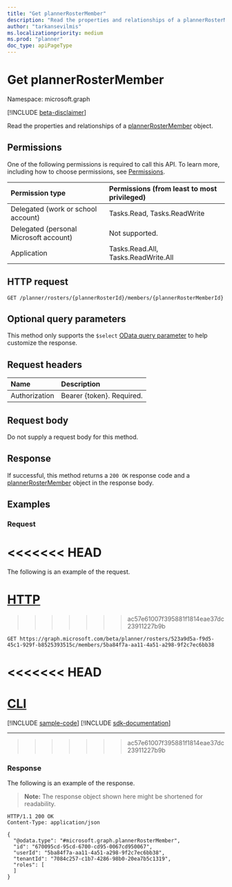 ```yaml
---
title: "Get plannerRosterMember"
description: "Read the properties and relationships of a plannerRosterMember object."
author: "tarkansevilmis"
ms.localizationpriority: medium
ms.prod: "planner"
doc_type: apiPageType
---
```


# Get plannerRosterMember
Namespace: microsoft.graph

[!INCLUDE [beta-disclaimer](../../includes/beta-disclaimer.md)]

Read the properties and relationships of a [plannerRosterMember](../resources/plannerrostermember.md) object.

## Permissions
One of the following permissions is required to call this API. To learn more, including how to choose permissions, see [Permissions](/graph/permissions-reference).

|Permission type|Permissions (from least to most privileged)|
|:---|:---|
|Delegated (work or school account)|Tasks.Read, Tasks.ReadWrite|
|Delegated (personal Microsoft account)|Not supported.|
|Application|Tasks.Read.All, Tasks.ReadWrite.All|

## HTTP request

<!-- {
  "blockType": "ignored"
}
-->
``` http
GET /planner/rosters/{plannerRosterId}/members/{plannerRosterMemberId}
```

## Optional query parameters

This method only supports the `$select` [OData query parameter](/graph/query-parameters) to help customize the response.

## Request headers
|Name|Description|
|:---|:---|
|Authorization|Bearer {token}. Required.|

## Request body
Do not supply a request body for this method.

## Response

If successful, this method returns a `200 OK` response code and a [plannerRosterMember](../resources/plannerrostermember.md) object in the response body.

## Examples

### Request

<<<<<<< HEAD
=======
The following is an example of the request.

# [HTTP](#tab/http)
>>>>>>> ac57e61007f395881f1814eae37dc23911227b9b
<!-- {
  "blockType": "request",
  "name": "get_plannerrostermember"
}
-->
``` http
GET https://graph.microsoft.com/beta/planner/rosters/523a9d5a-f9d5-45c1-929f-b8525393515c/members/5ba84f7a-aa11-4a51-a298-9f2c7ec6bb38
```

<<<<<<< HEAD
=======
# [CLI](#tab/cli)
[!INCLUDE [sample-code](../includes/snippets/cli/get-plannerrostermember-cli-snippets.md)]
[!INCLUDE [sdk-documentation](../includes/snippets/snippets-sdk-documentation-link.md)]

---

>>>>>>> ac57e61007f395881f1814eae37dc23911227b9b
### Response

The following is an example of the response.

>**Note:** The response object shown here might be shortened for readability.
<!-- {
  "blockType": "response",
  "truncated": true,
  "@odata.type": "microsoft.graph.plannerRosterMember"
}
-->
``` http
HTTP/1.1 200 OK
Content-Type: application/json

{
  "@odata.type": "#microsoft.graph.plannerRosterMember",
  "id": "670095cd-95cd-6700-cd95-0067cd950067",
  "userId": "5ba84f7a-aa11-4a51-a298-9f2c7ec6bb38",
  "tenantId": "7084c257-c1b7-4286-98b0-20ea7b5c1319",
  "roles": [
  ]
}
```

